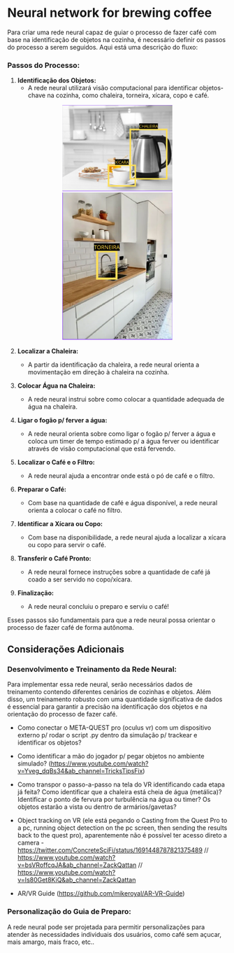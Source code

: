 # Neural network for brewing coffee

Para criar uma rede neural capaz de guiar o processo de fazer café com base na identificação de objetos na cozinha, é necessário definir os passos do processo a serem seguidos. Aqui está uma descrição do fluxo:

### Passos do Processo:

1. **Identificação dos Objetos:**
   - A rede neural utilizará visão computacional para identificar objetos-chave na cozinha, como chaleira, torneira, xícara, copo e café.
     
<div align="center">
  <img src="assets/images/objects-tracker-01.png" alt="Demo File" style="height: auto; width: 50%;">
  <img src="assets/images/objects-tracker-02.png" alt="Demo File" style="height: auto; width: 50%;">
</div>

2. **Localizar a Chaleira:**
   - A partir da identificação da chaleira, a rede neural orienta a movimentação em direção à chaleira na cozinha.

3. **Colocar Água na Chaleira:**
   - A rede neural instrui sobre como colocar a quantidade adequada de água na chaleira.

4. **Ligar o fogão p/ ferver a água:**
   - A rede neural orienta sobre como ligar o fogão p/ ferver a água e coloca um timer de tempo estimado p/ a água ferver ou identificar através de visão computacional que está fervendo.

5. **Localizar o Café e o Filtro:**
   - A rede neural ajuda a encontrar onde está o pó de café e o filtro.

6. **Preparar o Café:**
   - Com base na quantidade de café e água disponível, a rede neural orienta a colocar o café no filtro.

7. **Identificar a Xícara ou Copo:**
   - Com base na disponibilidade, a rede neural ajuda a localizar a xícara ou copo para servir o café.

8. **Transferir o Café Pronto:**
   - A rede neural fornece instruções sobre a quantidade de café já coado a ser servido no copo/xícara.

9. **Finalização:**
    - A rede neural concluiu o preparo e serviu o café!

Esses passos são fundamentais para que a rede neural possa orientar o processo de fazer café de forma autônoma.

## Considerações Adicionais

### Desenvolvimento e Treinamento da Rede Neural:

Para implementar essa rede neural, serão necessários dados de treinamento contendo diferentes cenários de cozinhas e objetos. Além disso, um treinamento robusto com uma quantidade significativa de dados é essencial para garantir a precisão na identificação dos objetos e na orientação do processo de fazer café.

- Como conectar o META-QUEST pro (oculus vr) com um dispositivo externo p/ rodar o script .py dentro da simulação p/ trackear e identificar os objetos?

- Como identificar a mão do jogador p/ pegar objetos no ambiente simulado?  (https://www.youtube.com/watch?v=Yveg_dqBs34&ab_channel=TricksTipsFix)

- Como transpor o passo-a-passo na tela do VR identificando cada etapa já feita? Como identificar que a chaleira está cheia de água (metálica)? Identificar o ponto de fervura por turbulência na água ou timer? Os objetos estarão a vista ou dentro de armários/gavetas?

- Object tracking on VR (ele está pegando o Casting from the Quest Pro to a pc, running object detection on the pc screen, then sending the results back to the quest pro), aparentemente não é possível ter acesso direto a camera - https://twitter.com/ConcreteSciFi/status/1691448787821375489 // https://www.youtube.com/watch?v=bsVRoffcqJA&ab_channel=ZackQattan // https://www.youtube.com/watch?v=Is80Get8KiQ&ab_channel=ZackQattan

- AR/VR Guide (https://github.com/mikeroyal/AR-VR-Guide)

### Personalização do Guia de Preparo:

A rede neural pode ser projetada para permitir personalizações para atender às necessidades individuais dos usuários, como café sem açucar, mais amargo, mais fraco, etc..

